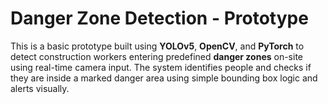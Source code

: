 #  Danger Zone Detection - Prototype

This is a basic prototype built using **YOLOv5**, **OpenCV**, and **PyTorch** to detect construction workers entering predefined **danger zones** on-site using real-time camera input. The system identifies people and checks if they are inside a marked danger area using simple bounding box logic and alerts visually.

